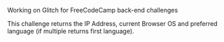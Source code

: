 Working on Glitch for FreeCodeCamp back-end challenges

This challenge returns the IP Address, current Browser OS and preferred language (if multiple returns first language).
